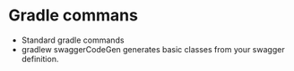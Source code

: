 # Gradle commans

* Standard gradle commands
* gradlew swaggerCodeGen generates basic classes from your swagger definition.
